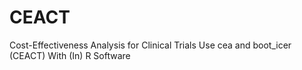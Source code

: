 # CEACT
Cost-Effectiveness Analysis for Clinical Trials Use cea and boot_icer (CEACT) With (In) R Software
